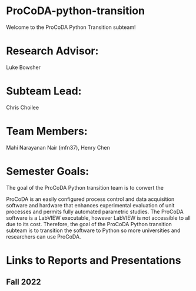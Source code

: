 # ProCoDA-python-transition

Welcome to the ProCoDA Python Transition subteam!

# Research Advisor: 

Luke Bowsher

# Subteam Lead:

Chris Choilee

# Team Members:

Mahi Narayanan Nair (mfn37), Henry Chen

# Semester Goals:

The goal of the ProCoDA Python transition team is to convert the 

ProCoDA is an easily configured process control and data acquisition software and hardware that enhances experimental evaluation of unit processes and permits fully automated parametric studies. The ProCoDA software is a LabVIEW executable, however LabVIEW is not accessible to all due to its cost. Therefore, the goal of the ProCoDA Python transition subteam is to transition the software to Python so more universities and researchers can use ProCoDA.

# Links to Reports and Presentations

## Fall 2022
